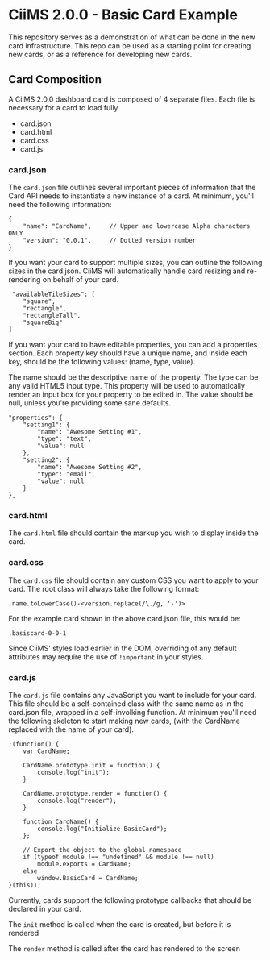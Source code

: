 # CiiMS 2.0.0 - Basic Card Example

This repository serves as a demonstration of what can be done in the new card infrastructure. This repo can be used as a starting point for creating new cards, or as a reference for developing new cards.

## Card Composition

A CiiMS 2.0.0 dashboard card is composed of 4 separate files. Each file is necessary for a card to load fully

- card.json
- card.html
- card.css
- card.js

### card.json

The ```card.json``` file outlines several important pieces of information that the Card API needs to instantiate a new instance of a card. At minimum, you'll need the following information:

```
{
    "name": "CardName",     // Upper and lowercase Alpha characters ONLY
    "version": "0.0.1",     // Dotted version number
}
```

If you want your card to support multiple sizes, you can outline the following sizes in the card.json. CiiMS will automatically handle card resizing and re-rendering on behalf of your card.

```
 "availableTileSizes": [
    "square",
    "rectangle",
    "rectangleTall",
    "squareBig"
]
```

If you want your card to have editable properties, you can add a properties section. Each property key should have a unique name, and inside each key, should be the following values: (name, type, value).

The name should be the descriptive name of the property.
The type can be any valid HTML5 input type. This property will be used to automatically render an input box for your property to be edited in.
The value should be null, unless you're providing some sane defaults.

```
"properties": {
    "setting1": {
        "name": "Awesome Setting #1",
        "type": "text",
        "value": null
    },
    "setting2": {
        "name": "Awesome Setting #2",
        "type": "email",
        "value": null
    }
},
```

### card.html

The ```card.html``` file should contain the markup you wish to display inside the card.

### card.css

The ```card.css``` file should contain any custom CSS you want to apply to your card. The root class will always take the following format:

```
.name.toLowerCase()-<version.replace(/\./g, '-')>
```

For the example card shown in the above card.json file, this would be:

```
.basiscard-0-0-1
```

Since CiiMS' styles load earlier in the DOM, overriding of any default attributes may require the use of ```!important``` in your styles.

### card.js

The ```card.js``` file contains any JavaScript you want to include for your card. This file should be a self-contained class with the same name as in the card.json file, wrapped in a self-involking function. At minimum you'll need the following skeleton to start making new cards, (with the CardName replaced with the name of your card).

```
;(function() {
	var CardName;

	CardName.prototype.init = function() {
		console.log("init");
	}

	CardName.prototype.render = function() {
		console.log("render");
	}

	function CardName() {
		console.log("Initialize BasicCard");
	};

	// Export the object to the global namespace
	if (typeof module !== "undefined" && module !== null)
    	module.exports = CardName;
  	else
    	window.BasicCard = CardName;
}(this));
```

Currently, cards support the following prototype callbacks that should be declared in your card. 

The ```init``` method is called when the card is created, but before it is rendered

The ```render``` method is called after the card has rendered to the screen
